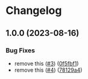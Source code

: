 # Changelog

## 1.0.0 (2023-08-16)


### Bug Fixes

* remove this ([#3](https://github.com/Avivbens/shell-config/issues/3)) ([0f5fbf1](https://github.com/Avivbens/shell-config/commit/0f5fbf11377deb9f7ec15cdc8fa6fccf221df7bb))
* remove this ([#4](https://github.com/Avivbens/shell-config/issues/4)) ([78129a4](https://github.com/Avivbens/shell-config/commit/78129a4643f20da7f5689216a6c8e3382b96cdac))
